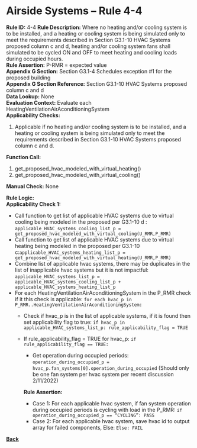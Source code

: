 # Airside Systems – Rule 4-4

**Rule ID:** 4-4
**Rule Description:** Where no heating and/or cooling system is to be installed, and a heating or cooling system is being simulated only to meet the requirements described in Section G3.1-10 HVAC Systems proposed column c and d, heating and/or cooling system fans shall simulated to be cycled ON and OFF to meet heating and cooling loads during occupied hours.  
**Rule Assertion:** P-RMR = expected value                                             
**Appendix G Section:** Section G3.1-4 Schedules exception #1 for the proposed building  
**Appendix G Section Reference:** Section G3.1-10 HVAC Systems proposed column c and d  
**Data Lookup:** None  
**Evaluation Context:** Evaluate each HeatingVentilationAirAconditioningSystem  
**Applicability Checks:**

1. Applicable if no heating and/or cooling system is to be installed, and a heating or cooling system is being simulated only to meet the requirements described in Section G3.1-10 HVAC Systems proposed column c and d.

**Function Call:** 

1. get_proposed_hvac_modeled_with_virtual_heating()
2. get_proposed_hvac_modeled_with_virtual_cooling()

**Manual Check:** None  

**Rule Logic:**  
**Applicability Check 1:**
- Call function to get list of applicable HVAC systems due to virtual cooling being modeled in the proposed per G3.1-10 d : `applicable_HVAC_systems_cooling_list_p = get_proposed_hvac_modeled_with_virtual_cooling(U_RMR,P_RMR)`
- Call function to get list of applicable HVAC systems due to virtual heating being modeled in the proposed per G3.1-10 c:`applicable_HVAC_systems_heating_list_p = get_proposed_hvac_modeled_with_virtual_heating(U_RMR,P_RMR)`
- Combine list of applicable hvac systems, there may be duplicates in the list of inapplicable hvac systems but it is not impactful: `applicable_HVAC_systems_list_p = applicable_HVAC_systems_cooling_list_p + applicable_HVAC_systems_heating_list_p`
- For each HeatingVentilationAirAconditioningSystem in the P_RMR check if it this check is applicable: `for each hvac_p in P_RMR..HeatingVentilationAirAconditioningSystem:`
    - Check if hvac_p is in the list of applicable systems, if it is found then set applicability flag to true: `if hvac_p in applicable_HVAC_systems_list_p: rule_applicability_flag = TRUE`
    - If rule_applicability_flag = TRUE for hvac_p: `if rule_applicability_flag == TRUE:`
        - Get operation during occupied periods: `operation_during_occupied_p = hvac_p.fan_systems[0].operation_during_occupied` (Should only be one fan system per hvac system per recent discussion 2/11/2022)

        **Rule Assertion:**
        - Case 1: For each applicable hvac system, if fan system operation during occupied periods is cycling with load in the P_RMR: `if operation_during_occupied_p == “CYCLING”: PASS`
        - Case 2: For each applicable hvac system, save hvac id to output array for failed components, Else: `Else: FAIL`
    

**[Back](../_toc.md)**